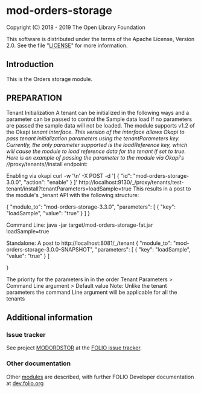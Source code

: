 # mod-orders-storage

Copyright (C) 2018 - 2019 The Open Library Foundation

This software is distributed under the terms of the Apache License,
Version 2.0. See the file "[LICENSE](LICENSE)" for more information.

## Introduction

This is the Orders storage module.

## PREPARATION

Tenant Initialization
A tenant can be initialized in the following ways and a parameter can be passed to control the Sample data load
If no parameters are passed the sample data will not be loaded. 
The module supports v1.2 of the Okapi _tenant interface. This version of the interface allows Okapi to pass tenant initialization parameters using the tenantParameters key. Currently, the only parameter supported is the loadReference key, which will cause the module to load reference data for the tenant if set to true. Here is an example of passing the parameter to the module via Okapi's /_/proxy/tenants/<tenantId>/install endpoint:

Enabling via okapi
curl -w '\n' -X POST -d '[ { "id": "mod-orders-storage-3.0.0", "action": "enable" } ]' http://localhost:9130/_/proxy/tenants/test-tenant/install?tenantParameters=loadSample=true
This results in a post to the module's _tenant API with the following structure:

{
  "module_to": "mod-orders-storage-3.3.0",
  "parameters": [
    {
      "key": "loadSample",
      "value": "true"
    }
  ]
}

Command Line: java -jar target/mod-orders-storage-fat.jar loadSample=true

Standalone:
A post to http://localhost:8081/_/tenant
{
	"module_to": "mod-orders-storage-3.0.0-SNAPSHOT",
	"parameters": [
    {
      "key": "loadSample",
      "value": "true"
    }
    ]

}

The priority for the parameters in in the order Tenant Parameters > Command Line argument > Default value
Note: Unlike the tenant parameters the command Line argument will be applicable for all the tenants






## Additional information

### Issue tracker

See project [MODORDSTOR](https://issues.folio.org/browse/MODORDSTOR)
at the [FOLIO issue tracker](https://dev.folio.org/guidelines/issue-tracker).

### Other documentation

Other [modules](https://dev.folio.org/source-code/#server-side) are described,
with further FOLIO Developer documentation at
[dev.folio.org](https://dev.folio.org/)
